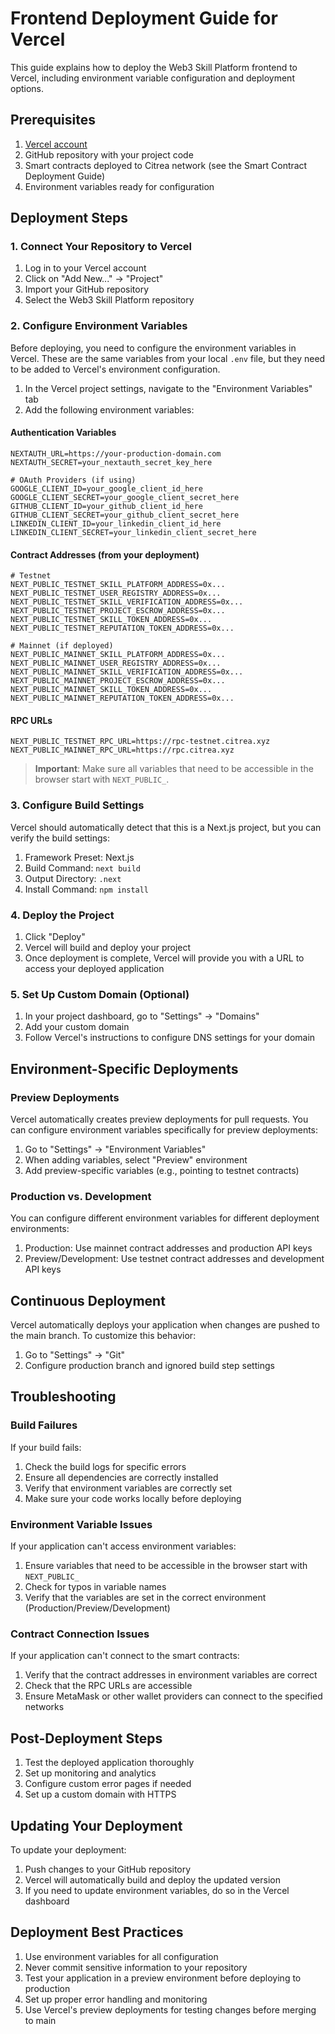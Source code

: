 # Frontend Deployment Guide for Vercel

This guide explains how to deploy the Web3 Skill Platform frontend to Vercel, including environment variable configuration and deployment options.

## Prerequisites

1. [Vercel account](https://vercel.com/signup)
2. GitHub repository with your project code
3. Smart contracts deployed to Citrea network (see the Smart Contract Deployment Guide)
4. Environment variables ready for configuration

## Deployment Steps

### 1. Connect Your Repository to Vercel

1. Log in to your Vercel account
2. Click on "Add New..." → "Project"
3. Import your GitHub repository
4. Select the Web3 Skill Platform repository

### 2. Configure Environment Variables

Before deploying, you need to configure the environment variables in Vercel. These are the same variables from your local `.env` file, but they need to be added to Vercel's environment configuration.

1. In the Vercel project settings, navigate to the "Environment Variables" tab
2. Add the following environment variables:

#### Authentication Variables
```
NEXTAUTH_URL=https://your-production-domain.com
NEXTAUTH_SECRET=your_nextauth_secret_key_here

# OAuth Providers (if using)
GOOGLE_CLIENT_ID=your_google_client_id_here
GOOGLE_CLIENT_SECRET=your_google_client_secret_here
GITHUB_CLIENT_ID=your_github_client_id_here
GITHUB_CLIENT_SECRET=your_github_client_secret_here
LINKEDIN_CLIENT_ID=your_linkedin_client_id_here
LINKEDIN_CLIENT_SECRET=your_linkedin_client_secret_here
```

#### Contract Addresses (from your deployment)
```
# Testnet
NEXT_PUBLIC_TESTNET_SKILL_PLATFORM_ADDRESS=0x...
NEXT_PUBLIC_TESTNET_USER_REGISTRY_ADDRESS=0x...
NEXT_PUBLIC_TESTNET_SKILL_VERIFICATION_ADDRESS=0x...
NEXT_PUBLIC_TESTNET_PROJECT_ESCROW_ADDRESS=0x...
NEXT_PUBLIC_TESTNET_SKILL_TOKEN_ADDRESS=0x...
NEXT_PUBLIC_TESTNET_REPUTATION_TOKEN_ADDRESS=0x...

# Mainnet (if deployed)
NEXT_PUBLIC_MAINNET_SKILL_PLATFORM_ADDRESS=0x...
NEXT_PUBLIC_MAINNET_USER_REGISTRY_ADDRESS=0x...
NEXT_PUBLIC_MAINNET_SKILL_VERIFICATION_ADDRESS=0x...
NEXT_PUBLIC_MAINNET_PROJECT_ESCROW_ADDRESS=0x...
NEXT_PUBLIC_MAINNET_SKILL_TOKEN_ADDRESS=0x...
NEXT_PUBLIC_MAINNET_REPUTATION_TOKEN_ADDRESS=0x...
```

#### RPC URLs
```
NEXT_PUBLIC_TESTNET_RPC_URL=https://rpc-testnet.citrea.xyz
NEXT_PUBLIC_MAINNET_RPC_URL=https://rpc.citrea.xyz
```

> **Important**: Make sure all variables that need to be accessible in the browser start with `NEXT_PUBLIC_`.

### 3. Configure Build Settings

Vercel should automatically detect that this is a Next.js project, but you can verify the build settings:

1. Framework Preset: Next.js
2. Build Command: `next build`
3. Output Directory: `.next`
4. Install Command: `npm install`

### 4. Deploy the Project

1. Click "Deploy"
2. Vercel will build and deploy your project
3. Once deployment is complete, Vercel will provide you with a URL to access your deployed application

### 5. Set Up Custom Domain (Optional)

1. In your project dashboard, go to "Settings" → "Domains"
2. Add your custom domain
3. Follow Vercel's instructions to configure DNS settings for your domain

## Environment-Specific Deployments

### Preview Deployments

Vercel automatically creates preview deployments for pull requests. You can configure environment variables specifically for preview deployments:

1. Go to "Settings" → "Environment Variables"
2. When adding variables, select "Preview" environment
3. Add preview-specific variables (e.g., pointing to testnet contracts)

### Production vs. Development

You can configure different environment variables for different deployment environments:

1. Production: Use mainnet contract addresses and production API keys
2. Preview/Development: Use testnet contract addresses and development API keys

## Continuous Deployment

Vercel automatically deploys your application when changes are pushed to the main branch. To customize this behavior:

1. Go to "Settings" → "Git"
2. Configure production branch and ignored build step settings

## Troubleshooting

### Build Failures

If your build fails:

1. Check the build logs for specific errors
2. Ensure all dependencies are correctly installed
3. Verify that environment variables are correctly set
4. Make sure your code works locally before deploying

### Environment Variable Issues

If your application can't access environment variables:

1. Ensure variables that need to be accessible in the browser start with `NEXT_PUBLIC_`
2. Check for typos in variable names
3. Verify that the variables are set in the correct environment (Production/Preview/Development)

### Contract Connection Issues

If your application can't connect to the smart contracts:

1. Verify that the contract addresses in environment variables are correct
2. Check that the RPC URLs are accessible
3. Ensure MetaMask or other wallet providers can connect to the specified networks

## Post-Deployment Steps

1. Test the deployed application thoroughly
2. Set up monitoring and analytics
3. Configure custom error pages if needed
4. Set up a custom domain with HTTPS

## Updating Your Deployment

To update your deployment:

1. Push changes to your GitHub repository
2. Vercel will automatically build and deploy the updated version
3. If you need to update environment variables, do so in the Vercel dashboard

## Deployment Best Practices

1. Use environment variables for all configuration
2. Never commit sensitive information to your repository
3. Test your application in a preview environment before deploying to production
4. Set up proper error handling and monitoring
5. Use Vercel's preview deployments for testing changes before merging to main